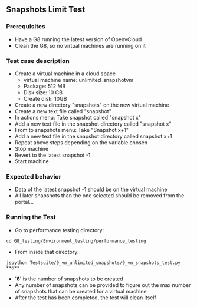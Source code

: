 ## Snapshots Limit Test

### Prerequisites
- Have a G8 running the latest version of OpenvCloud
- Clean the G8, so no virtual machines are running on it

### Test case description
- Create a virtual machine in a cloud space 
  - virtual machine name: unlimited_snapshotvm
  - Package: 512 MB
  - Disk size: 10 GB
  - Create disk: 10GB
- Create a new directory "snapshots" on the new virtual machine
- Create a new text file called "snapshot"
- In actions menu: Take snapshot called "snapshot x"
- Add a new text file in the snapshot directory called "snapshot x"
- From to snapshots menu: Take "Snapshot x+1"  
- Add a new text file in the snapshot directory called snapshot x+1
- Repeat above steps depending on the variable chosen
- Stop machine
- Revert to the latest snapshot -1
- Start machine  

### Expected behavior
- Data of the latest snapshot -1 should be on the virtual machine
- All later snapshots than the one selected should be removed from the portal...

### Running the Test
- Go to performance testing directory: 
```
cd G8_testing/Environment_testing/performance_testing
```
- From inside that directory:  
```
jspython Testsuite/9_vm_unlimited_snapshots/9_vm_snapshots_test.py **6**
```
-  '**6**' is the number of snapshots to be created
- Any number of snapshots can be provided to figure out the max number of snapshots that can be created for a virtual machine
- After the test has been completed, the test will clean itself
